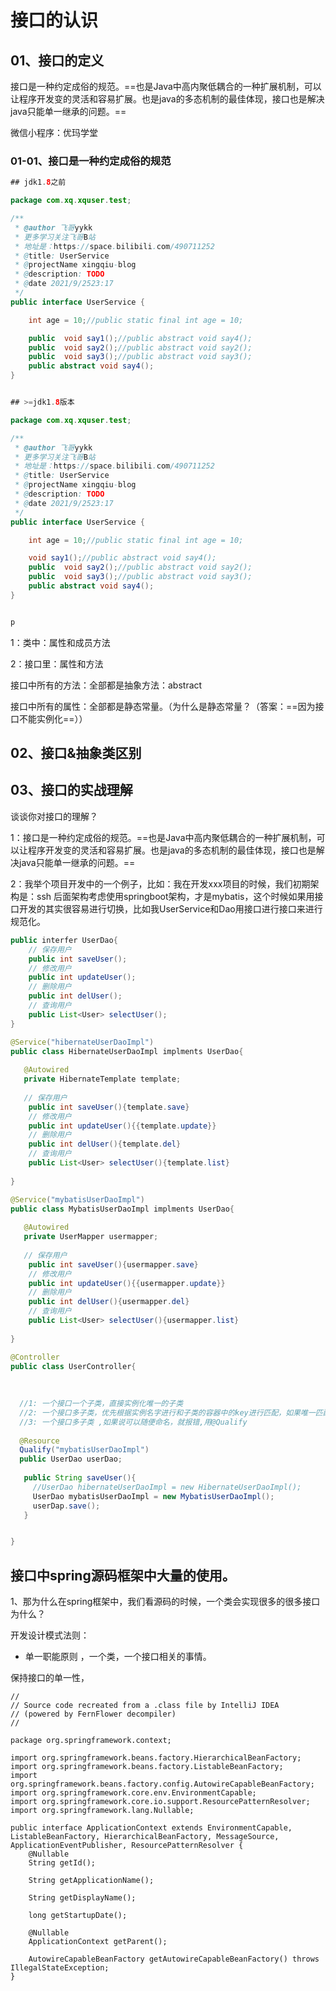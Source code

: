 # 接口的认识



## 01、接口的定义

接口是一种约定成俗的规范。==也是Java中高内聚低耦合的一种扩展机制，可以让程序开发变的灵活和容易扩展。也是java的多态机制的最佳体现，接口也是解决java只能单一继承的问题。==



微信小程序：优玛学堂



### 01-01、接口是一种约定成俗的规范

```java
## jdk1.8之前

package com.xq.xquser.test;

/**
 * @author 飞哥yykk
 * 更多学习关注飞哥B站
 * 地址是：https://space.bilibili.com/490711252
 * @title: UserService
 * @projectName xingqiu-blog
 * @description: TODO
 * @date 2021/9/2523:17
 */
public interface UserService {

    int age = 10;//public static final int age = 10;

    public  void say1();//public abstract void say4();
    public  void say2();//public abstract void say2();
    public  void say3();//public abstract void say3();
    public abstract void say4();
}


## >=jdk1.8版本

package com.xq.xquser.test;

/**
 * @author 飞哥yykk
 * 更多学习关注飞哥B站
 * 地址是：https://space.bilibili.com/490711252
 * @title: UserService
 * @projectName xingqiu-blog
 * @description: TODO
 * @date 2021/9/2523:17
 */
public interface UserService {

    int age = 10;//public static final int age = 10;

    void say1();//public abstract void say4();
    public  void say2();//public abstract void say2();
    public  void say3();//public abstract void say3();
    public abstract void say4();
}


p

```

1：类中：属性和成员方法

2：接口里：属性和方法

接口中所有的方法：全部都是抽象方法：abstract

接口中所有的属性：全部都是静态常量。（为什么是静态常量？（答案：==因为接口不能实例化==））



## 02、接口&抽象类区别



## 03、接口的实战理解

谈谈你对接口的理解？

1：接口是一种约定成俗的规范。==也是Java中高内聚低耦合的一种扩展机制，可以让程序开发变的灵活和容易扩展。也是java的多态机制的最佳体现，接口也是解决java只能单一继承的问题。==

2：我举个项目开发中的一个例子，比如：我在开发xxx项目的时候，我们初期架构是：ssh 后面架构考虑使用springboot架构，才是mybatis，这个时候如果用接口开发的其实很容易进行切换，比如我UserService和Dao用接口进行接口来进行规范化。

```java
public interfer UserDao{
    // 保存用户
    public int saveUser();
    // 修改用户
    public int updateUser();
    // 删除用户
    public int delUser();
    // 查询用户
    public List<User> selectUser();
}
```

```java
@Service("hibernateUserDaoImpl")
public class HibernateUserDaoImpl implments UserDao{
   
   @Autowired
   private HibernateTemplate template;
   
   // 保存用户
    public int saveUser(){template.save}
    // 修改用户
    public int updateUser(){{template.update}}
    // 删除用户
    public int delUser(){template.del}
    // 查询用户
    public List<User> selectUser(){template.list}
   
}
```



```java
@Service("mybatisUserDaoImpl")
public class MybatisUserDaoImpl implments UserDao{
   
   @Autowired
   private UserMapper usermapper;
   
   // 保存用户
    public int saveUser(){usermapper.save}
    // 修改用户
    public int updateUser(){{usermapper.update}}
    // 删除用户
    public int delUser(){usermapper.del}
    // 查询用户
    public List<User> selectUser(){usermapper.list}
   
}
```



```java
@Controller
public class UserController{
   
  
 
  //1: 一个接口一个子类，直接实例化唯一的子类
  //2: 一个接口多子类，优先根据实例名字进行和子类的容器中的key进行匹配，如果唯一匹配直接赋值
  //3: 一个接口多子类 ,如果说可以随便命名，就报错,用@Qualify
  
  @Resource
  Qualify("mybatisUserDaoImpl")
  public UserDao userDao;
   
   public String saveUser(){
  	 //UserDao hibernateUserDaoImpl = new HibernateUserDaoImpl();
  	 UserDao mybatisUserDaoImpl = new MybatisUserDaoImpl();
  	 userDap.save();
   }


}
```



## 接口中spring源码框架中大量的使用。

1、那为什么在spring框架中，我们看源码的时候，一个类会实现很多的很多接口为什么？

开发设计模式法则：

- 单一职能原则 ，一个类，一个接口相关的事情。

保持接口的单一性，

```
//
// Source code recreated from a .class file by IntelliJ IDEA
// (powered by FernFlower decompiler)
//

package org.springframework.context;

import org.springframework.beans.factory.HierarchicalBeanFactory;
import org.springframework.beans.factory.ListableBeanFactory;
import org.springframework.beans.factory.config.AutowireCapableBeanFactory;
import org.springframework.core.env.EnvironmentCapable;
import org.springframework.core.io.support.ResourcePatternResolver;
import org.springframework.lang.Nullable;

public interface ApplicationContext extends EnvironmentCapable, ListableBeanFactory, HierarchicalBeanFactory, MessageSource, ApplicationEventPublisher, ResourcePatternResolver {
    @Nullable
    String getId();

    String getApplicationName();

    String getDisplayName();

    long getStartupDate();

    @Nullable
    ApplicationContext getParent();

    AutowireCapableBeanFactory getAutowireCapableBeanFactory() throws IllegalStateException;
}

```



























